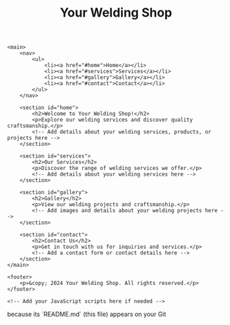 <!DOCTYPE html>
<html lang="en">

<head>
    <meta charset="UTF-8">
    <meta name="viewport" content="width=device-width, initial-scale=1.0">
    <title>Your Welding Shop</title>
    <link rel="stylesheet" href="styles.css">
</head>

<body>
    <header>
        <h1>Your Welding Shop</h1>
    </header>

    <main>
        <nav>
            <ul>
                <li><a href="#home">Home</a></li>
                <li><a href="#services">Services</a></li>
                <li><a href="#gallery">Gallery</a></li>
                <li><a href="#contact">Contact</a></li>
            </ul>
        </nav>

        <section id="home">
            <h2>Welcome to Your Welding Shop!</h2>
            <p>Explore our welding services and discover quality craftsmanship.</p>
            <!-- Add details about your welding services, products, or projects here -->
        </section>

        <section id="services">
            <h2>Our Services</h2>
            <p>Discover the range of welding services we offer.</p>
            <!-- Add details about your welding services here -->
        </section>

        <section id="gallery">
            <h2>Gallery</h2>
            <p>View our welding projects and craftsmanship.</p>
            <!-- Add images and details about your welding projects here -->
        </section>

        <section id="contact">
            <h2>Contact Us</h2>
            <p>Get in touch with us for inquiries and services.</p>
            <!-- Add a contact form or contact details here -->
        </section>
    </main>

    <footer>
        <p>&copy; 2024 Your Welding Shop. All rights reserved.</p>
    </footer>

    <!-- Add your JavaScript scripts here if needed -->

</body>

</html>because its `README.md` (this file) appears on your Git
